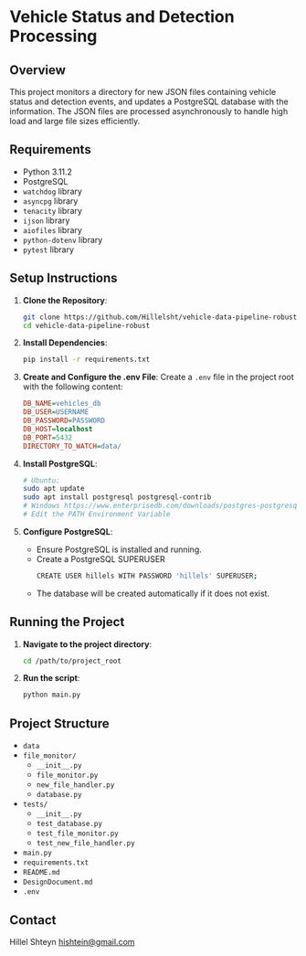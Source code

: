 
# Vehicle Status and Detection Processing

## Overview
This project monitors a directory for new JSON files containing vehicle status and detection events, and updates a PostgreSQL database with the information. The JSON files are processed asynchronously to handle high load and large file sizes efficiently.

## Requirements
- Python 3.11.2
- PostgreSQL
- `watchdog` library
- `asyncpg` library
- `tenacity` library
- `ijson` library
- `aiofiles` library
- `python-dotenv` library
- `pytest` library


## Setup Instructions

1. **Clone the Repository**:
    ```bash
    git clone https://github.com/Hillelsht/vehicle-data-pipeline-robust.git
    cd vehicle-data-pipeline-robust
    ```

2. **Install Dependencies**:
    ```bash
    pip install -r requirements.txt
    ```

3. **Create and Configure the .env File**:
    Create a `.env` file in the project root with the following content:
    ```ini
    DB_NAME=vehicles_db
    DB_USER=USERNAME
    DB_PASSWORD=PASSWORD
    DB_HOST=localhost
    DB_PORT=5432
    DIRECTORY_TO_WATCH=data/
    ```
4. **Install PostgreSQL**:
    ```bash
    # Ubuntu:
    sudo apt update
    sudo apt install postgresql postgresql-contrib
    # Windows https://www.enterprisedb.com/downloads/postgres-postgresql-downloads
    # Edit the PATH Environment Variable
    ```

4. **Configure PostgreSQL**:
    - Ensure PostgreSQL is installed and running.
    - Create a PostgreSQL SUPERUSER
      ```bash
      CREATE USER hillels WITH PASSWORD 'hillels' SUPERUSER;
      ```
    - The database will be created automatically if it does not exist.

## Running the Project

1. **Navigate to the project directory**:
    ```bash
    cd /path/to/project_root
    ```

2. **Run the script**:
    ```bash
    python main.py
    ```

## Project Structure
- `data`
- `file_monitor/`
  - `__init__.py`
  - `file_monitor.py`
  - `new_file_handler.py`
  - `database.py`
- `tests/`
  - `__init__.py`
  - `test_database.py`
  - `test_file_monitor.py`
  - `test_new_file_handler.py`
- `main.py`
- `requirements.txt`
- `README.md`
- `DesignDocument.md`
- `.env`

## Contact
Hillel Shteyn 
hishtein@gmail.com
